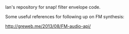 Ian's repository for snap! filter envelope code.


Some useful references for following up on FM synthesis:

http://greweb.me/2013/08/FM-audio-api/


